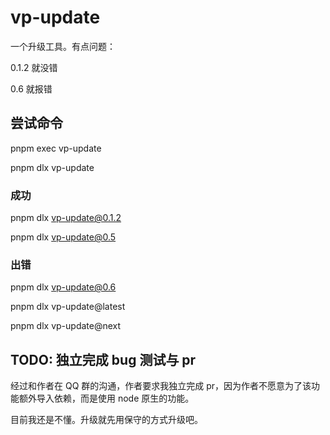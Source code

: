 # vp-update

一个升级工具。有点问题：

0.1.2 就没错

0.6 就报错

## 尝试命令

pnpm exec vp-update

pnpm dlx vp-update

### 成功

pnpm dlx vp-update@0.1.2

pnpm dlx vp-update@0.5

### 出错

pnpm dlx vp-update@0.6

pnpm dlx vp-update@latest

pnpm dlx vp-update@next

## TODO: 独立完成 bug 测试与 pr

经过和作者在 QQ 群的沟通，作者要求我独立完成 pr，因为作者不愿意为了该功能额外导入依赖，而是使用 node 原生的功能。

目前我还是不懂。升级就先用保守的方式升级吧。
